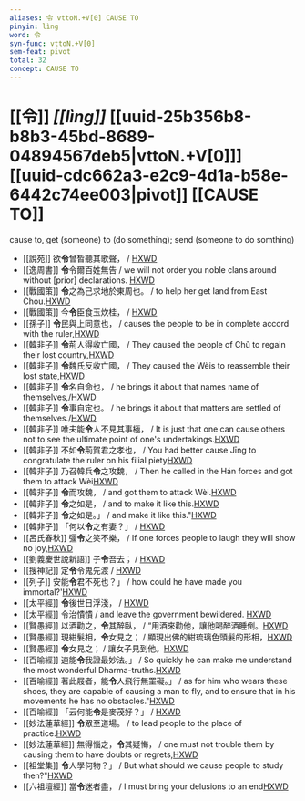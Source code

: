 ```yaml
---
aliases: 令 vttoN.+V[0] CAUSE TO
pinyin: lìng
word: 令
syn-func: vttoN.+V[0]
sem-feat: pivot
total: 32
concept: CAUSE TO 
---
```

# [[令]] *[[lìng]]*  [[uuid-25b356b8-b8b3-45bd-8689-04894567deb5|vttoN.+V[0]]] [[uuid-cdc662a3-e2c9-4d1a-b58e-6442c74ee003|pivot]] [[CAUSE TO]]
cause to, get (someone) to (do something); send (someone to do somthing)
 - [[說苑]] 欲**令**曾晳聽其歌聲，
                     / [HXWD](https://hxwd.org/textview.html?location=CH1a0907_CHANT_003-7a.13)
 - [[逸周書]] **令**令爾百姓無告 / we will not order you noble clans around without [prior] declarations. [HXWD](https://hxwd.org/textview.html?location=CH1c0887_CHANT_043-1a.84)
 - [[戰國策]] **令**之為己求地於東周也。 / to help her get land from East Chou.[HXWD](https://hxwd.org/textview.html?location=KR2e0003_tls_004-1a.7)
 - [[戰國策]] 今**令**臣食玉炊桂，
                     / [HXWD](https://hxwd.org/textview.html?location=KR2e0003_tls_200-1a.18)
 - [[孫子]] **令**民與上同意也， / causes the people to be in complete accord with the ruler,[HXWD](https://hxwd.org/textview.html?location=KR3b0003_tls_001-2a.11)
 - [[韓非子]] **令**荊人得收亡國， / They caused the people of Chǔ to regain their lost country,[HXWD](https://hxwd.org/textview.html?location=KR3c0005_tls_001-18a.2)
 - [[韓非子]] **令**魏氏反收亡國， / They caused the Wèis to reassemble their lost state,[HXWD](https://hxwd.org/textview.html?location=KR3c0005_tls_001-21a.5)
 - [[韓非子]] **令**名自命也， / he brings it about that names name of themselves,/[HXWD](https://hxwd.org/textview.html?location=KR3c0005_tls_005-2a.3)
 - [[韓非子]] **令**事自定也。 / he brings it about that matters are settled of themselves./[HXWD](https://hxwd.org/textview.html?location=KR3c0005_tls_005-2a.4)
 - [[韓非子]] 唯夫能**令**人不見其事極， / It is just that one can cause others not to see the ultimate point of one's undertakings.[HXWD](https://hxwd.org/textview.html?location=KR3c0005_tls_020-61a.2)
 - [[韓非子]] 不如**令**荊賀君之孝也， / You had better cause Jīng to congratulate the ruler on his filial piety[HXWD](https://hxwd.org/textview.html?location=KR3c0005_tls_023-37a.6)
 - [[韓非子]] 乃召韓兵**令**之攻魏， / Then he called in the Hán forces and got them to attack Wèi[HXWD](https://hxwd.org/textview.html?location=KR3c0005_tls_031-34a.5)
 - [[韓非子]] **令**而攻魏， / and got them to attack Wèi.[HXWD](https://hxwd.org/textview.html?location=KR3c0005_tls_031-39a.6)
 - [[韓非子]] **令**之如是， / and to make it like this.[HXWD](https://hxwd.org/textview.html?location=KR3c0005_tls_034-112a.10)
 - [[韓非子]] **令**之如是。」 / and make it like this."[HXWD](https://hxwd.org/textview.html?location=KR3c0005_tls_034-112a.5)
 - [[韓非子]] 「何以**令**之有妻？」 / [HXWD](https://hxwd.org/textview.html?location=KR3c0005_tls_035-85a.12)
 - [[呂氏春秋]] 彊**令**之笑不樂， / If one forces people to laugh they will show no joy,[HXWD](https://hxwd.org/textview.html?location=KR3j0009_tls_002-29a.2)
 - [[劉義慶世說新語]] 子**令**吾去；
                     / [HXWD](https://hxwd.org/textview.html?location=KR3l0002_tls_001-9a.13)
 - [[搜神記]] 定**令**令鬼先渡 / [HXWD](https://hxwd.org/textview.html?location=KR3l0099_tls_016-18a.44)
 - [[列子]] 安能**令**君不死也？」
                     / how could he have made you immortal?'[HXWD](https://hxwd.org/textview.html?location=KR5c0124_tls_008-26a.12)
 - [[太平經]] **令**後世日浮淺，
                     / [HXWD](https://hxwd.org/textview.html?location=KR5e0001_tls_003-23a.50)
 - [[太平經]] 令治憒憒 / and leave the government bewildered. [HXWD](https://hxwd.org/textview.html?location=KR5e0001_tls_006-30a.130)
 - [[賢愚經]] 以酒勸之，**令**其醉臥， / “用酒來勸他，讓他喝醉酒睡倒。[HXWD](https://hxwd.org/textview.html?location=KR6b0059_T_002-0357c.27)
 - [[賢愚經]] 現紺髮相，**令**女見之； / 顯現出佛的紺琉璃色頭髮的形相，[HXWD](https://hxwd.org/textview.html?location=KR6b0059_T_002-0357c.45)
 - [[賢愚經]] **令**女見之； / 讓女子見到他。[HXWD](https://hxwd.org/textview.html?location=KR6b0059_T_002-0357c.58)
 - [[百喻經]] 速能**令**我證最妙法。」 / So quickly he can make me understand the most wonderful Dharma-truths.[HXWD](https://hxwd.org/textview.html?location=KR6b0066_T_001-0545b.20)
 - [[百喻經]] 著此屐者，能**令**人飛行無罣礙。」 / as for him who wears these shoes, they are capable of causing a man to fly, and to ensure that in his movements he has no obstacles."[HXWD](https://hxwd.org/textview.html?location=KR6b0066_T_002-0549b.11)
 - [[百喻經]] 「云何能**令**是麥茂好？」 / [HXWD](https://hxwd.org/textview.html?location=KR6b0066_T_004-0555c.41)
 - [[妙法蓮華經]] **令**眾至道場。 / to lead people to the place of practice.[HXWD](https://hxwd.org/textview.html?location=KR6d0001_T_002-0011a.19)
 - [[妙法蓮華經]] 無得惱之，**令**其疑悔， / one must not trouble them by causing them to have doubts or regrets,[HXWD](https://hxwd.org/textview.html?location=KR6d0001_T_005-0038b.13)
 - [[祖堂集]] **令**人學何物？」 / But what should we cause people to study then?"[HXWD](https://hxwd.org/textview.html?location=KR6q0002_Yan_003-1105a.5)
 - [[六祖壇經]] 當**令**迷者盡， / I must bring your delusions to an end[HXWD](https://hxwd.org/textview.html?location=KR6q0082_T_001-0343c.58)